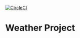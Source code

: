 [![CircleCI](https://circleci.com/gh/jd-gray/weather_project/tree/master.svg?style=shield&circle-token:1aa952016bf25855903d14007b2558e588aaaf0c)](https://circleci.com/gh/jd-gray/weather_project/tree/master)

# Weather Project
